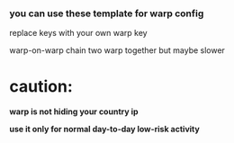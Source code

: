 ### you can use these template for warp config

replace keys with your own warp key<p>

warp-on-warp chain two warp together but maybe slower<p>

# caution: 
<b>warp is not hiding your country ip<p>
use it only for normal day-to-day low-risk activity</b>
